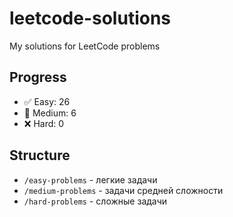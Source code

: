 # leetcode-solutions
My solutions for LeetCode problems

## Progress
- ✅ Easy: 26
- 🔄 Medium: 6  
- ❌ Hard: 0

## Structure
- `/easy-problems` - легкие задачи
- `/medium-problems` - задачи средней сложности  
- `/hard-problems` - сложные задачи
